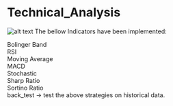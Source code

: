 # Technical_Analysis  

![alt text](https://github.com/MohammadMoradi79/Technical_Analysis/blob/main/20221021_195713.jpg)
The bellow Indicators have been implemented:  

Bolinger Band  
RSI  
Moving Average  
MACD  
Stochastic  
Sharp Ratio  
Sortino Ratio    
back_test → test the above strategies on historical data.